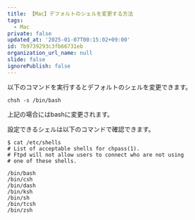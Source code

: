 ```yaml
---
title: 【Mac】デフォルトのシェルを変更する方法
tags:
  - Mac
private: false
updated_at: '2025-01-07T00:15:02+09:00'
id: 7b9739293c3fb66731eb
organization_url_name: null
slide: false
ignorePublish: false
---
```

以下のコマンドを実行するとデフォルトのシェルを変更できます。

```terminal
chsh -s /bin/bash
```

上記の場合にはbashに変更されます。

設定できるシェルは以下のコマンドで確認できます。

```terminal
$ cat /etc/shells
# List of acceptable shells for chpass(1).
# Ftpd will not allow users to connect who are not using
# one of these shells.

/bin/bash
/bin/csh
/bin/dash
/bin/ksh
/bin/sh
/bin/tcsh
/bin/zsh
```
